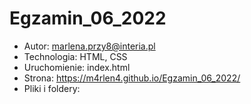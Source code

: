 # Egzamin_06_2022
- Autor: marlena.przy8@interia.pl
- Technologia: HTML, CSS
- Uruchomienie: index.html
- Strona: https://m4rlen4.github.io/Egzamin_06_2022/
- Pliki i foldery:
